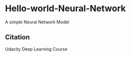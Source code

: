 # Hello-world-Neural-Network
A simple Neural Network Model
## Citation 
Udacity Deep Learning Course 
